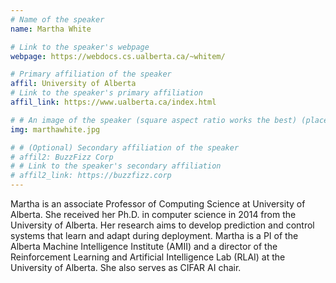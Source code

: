 ```yaml
---
# Name of the speaker
name: Martha White

# Link to the speaker's webpage
webpage: https://webdocs.cs.ualberta.ca/~whitem/

# Primary affiliation of the speaker
affil: University of Alberta
# Link to the speaker's primary affiliation
affil_link: https://www.ualberta.ca/index.html

# # An image of the speaker (square aspect ratio works the best) (place in the `assets/img/speakers` directory)
img: marthawhite.jpg

# # (Optional) Secondary affiliation of the speaker
# affil2: BuzzFizz Corp
# # Link to the speaker's secondary affiliation 
# affil2_link: https://buzzfizz.corp
---
```


<!-- Whatever you write below will show up as the speaker's bio -->

Martha is an associate Professor of Computing Science at University of Alberta. She received her Ph.D. in computer science in 2014 from the University of Alberta. Her research aims to develop prediction and control systems that learn and adapt during deployment. Martha is a PI of the Alberta Machine Intelligence Institute (AMII) and a director of the Reinforcement Learning and Artificial Intelligence Lab (RLAI) at the University of Alberta. She also serves as CIFAR AI chair.  